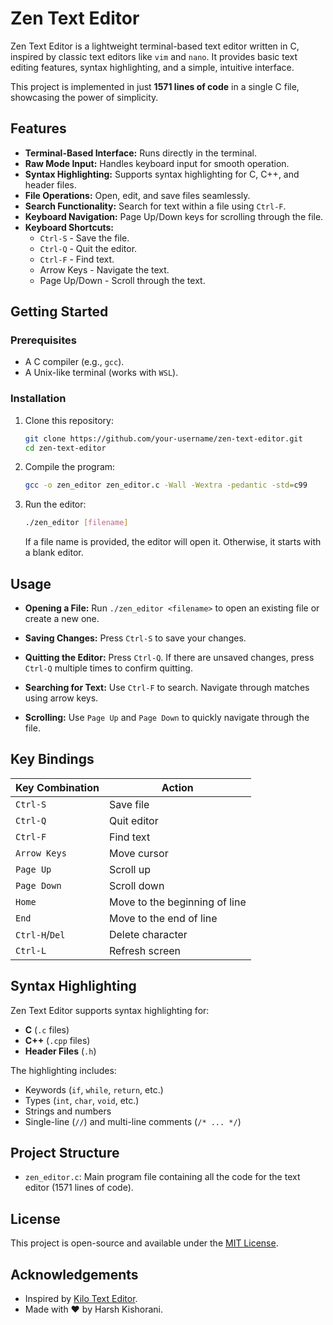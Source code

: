 # Zen Text Editor

Zen Text Editor is a lightweight terminal-based text editor written in C, inspired by classic text editors like `vim` and `nano`. It provides basic text editing features, syntax highlighting, and a simple, intuitive interface.

This project is implemented in just **1571 lines of code** in a single C file, showcasing the power of simplicity.

## Features

- **Terminal-Based Interface:** Runs directly in the terminal.
- **Raw Mode Input:** Handles keyboard input for smooth operation.
- **Syntax Highlighting:** Supports syntax highlighting for C, C++, and header files.
- **File Operations:** Open, edit, and save files seamlessly.
- **Search Functionality:** Search for text within a file using `Ctrl-F`.
- **Keyboard Navigation:** Page Up/Down keys for scrolling through the file.
- **Keyboard Shortcuts:**
  - `Ctrl-S` - Save the file.
  - `Ctrl-Q` - Quit the editor.
  - `Ctrl-F` - Find text.
  - Arrow Keys - Navigate the text.
  - Page Up/Down - Scroll through the text.

## Getting Started

### Prerequisites

- A C compiler (e.g., `gcc`).
- A Unix-like terminal (works with `WSL`).

### Installation

1. Clone this repository:
   ```bash
   git clone https://github.com/your-username/zen-text-editor.git
   cd zen-text-editor
   ```

2. Compile the program:
   ```bash
   gcc -o zen_editor zen_editor.c -Wall -Wextra -pedantic -std=c99
   ```

3. Run the editor:
   ```bash
   ./zen_editor [filename]
   ```

   If a file name is provided, the editor will open it. Otherwise, it starts with a blank editor.

## Usage

- **Opening a File:** 
  Run `./zen_editor <filename>` to open an existing file or create a new one.
  
- **Saving Changes:** 
  Press `Ctrl-S` to save your changes.

- **Quitting the Editor:** 
  Press `Ctrl-Q`. If there are unsaved changes, press `Ctrl-Q` multiple times to confirm quitting.

- **Searching for Text:**
  Use `Ctrl-F` to search. Navigate through matches using arrow keys.

- **Scrolling:**
  Use `Page Up` and `Page Down` to quickly navigate through the file.

## Key Bindings

| Key Combination | Action                        |
| --------------- | ----------------------------- |
| `Ctrl-S`        | Save file                     |
| `Ctrl-Q`        | Quit editor                   |
| `Ctrl-F`        | Find text                     |
| `Arrow Keys`    | Move cursor                   |
| `Page Up`       | Scroll up                     |
| `Page Down`     | Scroll down                   |
| `Home`          | Move to the beginning of line |
| `End`           | Move to the end of line       |
| `Ctrl-H`/`Del`  | Delete character              |
| `Ctrl-L`        | Refresh screen                |

## Syntax Highlighting

Zen Text Editor supports syntax highlighting for:
- **C** (`.c` files)
- **C++** (`.cpp` files)
- **Header Files** (`.h`)

The highlighting includes:
- Keywords (`if`, `while`, `return`, etc.)
- Types (`int`, `char`, `void`, etc.)
- Strings and numbers
- Single-line (`//`) and multi-line comments (`/* ... */`)

## Project Structure

- `zen_editor.c`: Main program file containing all the code for the text editor (1571 lines of code).

## License

This project is open-source and available under the [MIT License](LICENSE).

## Acknowledgements

- Inspired by [Kilo Text Editor](https://viewsourcecode.org/snaptoken/kilo/).
- Made with ❤️ by Harsh Kishorani. 